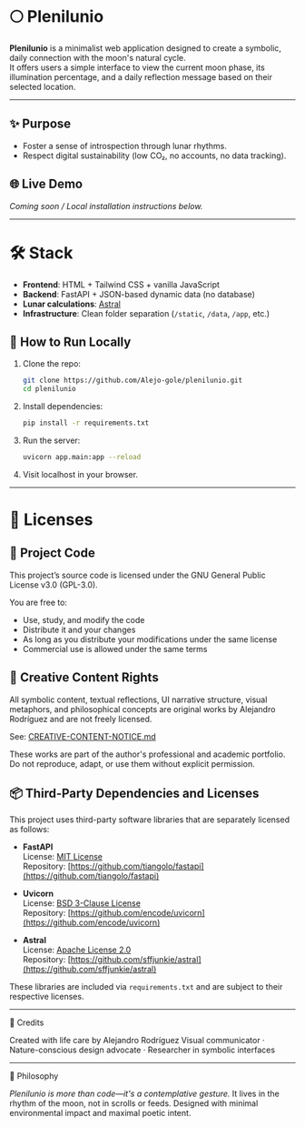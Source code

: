 # 🌕 Plenilunio

**Plenilunio** is a minimalist web application designed to create a symbolic, daily connection with the moon's natural cycle.  
It offers users a simple interface to view the current moon phase, its illumination percentage, and a daily reflection message based on their selected location.

---

## ✨ Purpose

- Foster a sense of introspection through lunar rhythms.
- Respect digital sustainability (low CO₂, no accounts, no data tracking).


## 🌐 Live Demo

*Coming soon / Local installation instructions below.*

---

# 🛠️ Stack

- **Frontend**: HTML + Tailwind CSS + vanilla JavaScript
- **Backend**: FastAPI + JSON-based dynamic data (no database)
- **Lunar calculations**: [Astral](https://astral.readthedocs.io/)
- **Infrastructure**: Clean folder separation (`/static`, `/data`, `/app`, etc.)

## 🚀 How to Run Locally

1. Clone the repo:
   ```bash
   git clone https://github.com/Alejo-gole/plenilunio.git
   cd plenilunio

2. Install dependencies:

   ```bash
   pip install -r requirements.txt

3. Run the server:

   ```bash
   uvicorn app.main:app --reload

4. Visit localhost in your browser.

---

# 📄 Licenses

## 🔧 Project Code
This project’s source code is licensed under the GNU General Public License v3.0 (GPL-3.0).

You are free to:

- Use, study, and modify the code
- Distribute it and your changes
- As long as you distribute your modifications under the same license
- Commercial use is allowed under the same terms


## 🎨 Creative Content Rights

All symbolic content, textual reflections, UI narrative structure, visual metaphors, and philosophical concepts are original works by Alejandro Rodríguez and are not freely licensed.

See: [CREATIVE-CONTENT-NOTICE.md](CREATIVE-CONTENT-NOTICE.md)

These works are part of the author's professional and academic portfolio.
Do not reproduce, adapt, or use them without explicit permission.

## 📦 Third-Party Dependencies and Licenses

This project uses third-party software libraries that are separately licensed as follows:

- **FastAPI**  
  License: [MIT License](https://opensource.org/licenses/MIT)  
  Repository: [https://github.com/tiangolo/fastapi](https://github.com/tiangolo/fastapi)

- **Uvicorn**  
  License: [BSD 3-Clause License](https://opensource.org/licenses/BSD-3-Clause)  
  Repository: [https://github.com/encode/uvicorn](https://github.com/encode/uvicorn)

- **Astral**  
  License: [Apache License 2.0](https://www.apache.org/licenses/LICENSE-2.0)  
  Repository: [https://github.com/sffjunkie/astral](https://github.com/sffjunkie/astral)

These libraries are included via `requirements.txt` and are subject to their respective licenses.

---

🙏 Credits

Created with life care by Alejandro Rodríguez
Visual communicator · Nature-conscious design advocate · Researcher in symbolic interfaces


---

🌱 Philosophy

*Plenilunio is more than code—it's a contemplative gesture.*
It lives in the rhythm of the moon, not in scrolls or feeds.
Designed with minimal environmental impact and maximal poetic intent.
